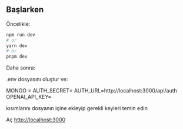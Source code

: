 

## Başlarken

Öncelikle:

```bash
npm run dev
# or
yarn dev
# or
pnpm dev
```

Daha sonra:

.env dosyasını oluştur ve:

MONGO = 
AUTH_SECRET= 
AUTH_URL=http://localhost:3000/api/auth
OPENAI_API_KEY=

kısımlarını dosyanın içine ekleyip gerekli keyleri temin edin

Aç [http://localhost:3000](http://localhost:3000) 

